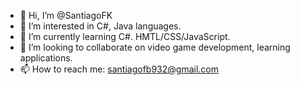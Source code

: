 - 👋 Hi, I’m @SantiagoFK
- 👀 I’m interested in C#, Java languages.
- 🌱 I’m currently learning C#. HMTL/CSS/JavaScript.
- 💞️ I’m looking to collaborate on video game development, learning applications.
- 📫 How to reach me: santiagofb932@gmail.com

<!---
SantiagoFK/SantiagoFK is a ✨ special ✨ repository because its `README.md` (this file) appears on your GitHub profile.
You can click the Preview link to take a look at your changes.
--->
